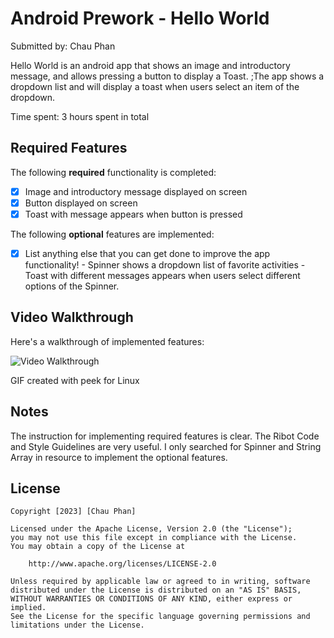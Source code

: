 # Android Prework - Hello World

Submitted by: Chau Phan

Hello World is an android app that shows an image and introductory message, and allows pressing a button to display a Toast. ;The app shows a dropdown list and will display a toast when users select an item of the dropdown.

Time spent: 3 hours spent in total

## Required Features

The following **required** functionality is completed:

* [x] Image and introductory message displayed on screen
* [x] Button displayed on screen
* [x] Toast with message appears when button is pressed 

The following **optional** features are implemented:

* [x] List anything else that you can get done to improve the app functionality!
      - Spinner shows a dropdown list of favorite activities
      - Toast with different messages appears when users select different options of the Spinner.

## Video Walkthrough

Here's a walkthrough of implemented features:

<img src='http://i.imgur.com/link/to/your/gif/file.gif' title='Video Walkthrough' width='' alt='Video Walkthrough' />

<!-- Replace this with whatever GIF tool you used! -->
GIF created with peek for Linux
<!-- Recommended tools:
[Kap](https://getkap.co/) for macOS
[ScreenToGif](https://www.screentogif.com/) for Windows
[peek](https://github.com/phw/peek) for Linux. -->

## Notes

The instruction for implementing required features is clear. The Ribot Code and Style Guidelines are very useful. I only searched for Spinner and String Array in resource to implement the optional features.

## License

    Copyright [2023] [Chau Phan]

    Licensed under the Apache License, Version 2.0 (the "License");
    you may not use this file except in compliance with the License.
    You may obtain a copy of the License at

        http://www.apache.org/licenses/LICENSE-2.0

    Unless required by applicable law or agreed to in writing, software
    distributed under the License is distributed on an "AS IS" BASIS,
    WITHOUT WARRANTIES OR CONDITIONS OF ANY KIND, either express or implied.
    See the License for the specific language governing permissions and
    limitations under the License.

